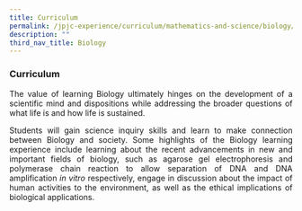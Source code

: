 ```yaml
---
title: Curriculum
permalink: /jpjc-experience/curriculum/mathematics-and-science/biology/curriculum/
description: ""
third_nav_title: Biology
---
```

### **Curriculum**
<p align=justify>
The value of learning Biology ultimately hinges on the development of a scientific mind and dispositions while addressing the broader questions of what life is and how life is sustained.</p>
<p align=justify>
Students will gain science inquiry skills and learn to make connection between Biology and society. Some highlights of the Biology learning experience include learning about the recent advancements in new and important fields of biology, such as agarose gel electrophoresis and polymerase chain reaction to allow separation of DNA and DNA amplification <i>in vitro</i> respectively, engage in discussion about the impact of human activities to the environment, as well as the ethical implications of biological applications.</p>